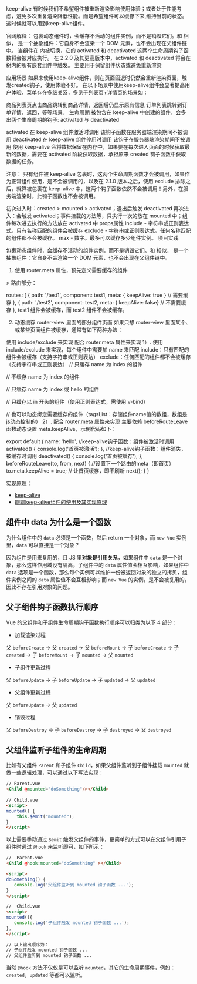 keep-alive
有时候我们不希望组件被重新渲染影响使用体验；或者处于性能考虑，避免多次重复渲染降低性能。而是希望组件可以缓存下来,维持当前的状态。这时候就可以用到keep-alive组件。

官网解释： 包裹动态组件时，会缓存不活动的组件实例，而不是销毁它们。和 相似， 是一个抽象组件：它自身不会渲染一个 DOM 元素，也不会出现在父组件链中。 当组件在 内被切换，它的 activated 和 deactivated 这两个生命周期钩子函数将会被对应执行。 在 2.2.0 及其更高版本中，activated 和 deactivated 将会在 树内的所有嵌套组件中触发。 主要用于保留组件状态或避免重新渲染

应用场景
如果未使用keep-alive组件，则在页面回退时仍然会重新渲染页面，触发created钩子，使用体验不好。 在以下场景中使用keep-alive组件会显著提高用户体验，菜单存在多级关系，多见于列表页+详情页的场景如：

商品列表页点击商品跳转到商品详情，返回后仍显示原有信息
订单列表跳转到订单详情，返回，等等场景。
生命周期
被包含在 keep-alive 中创建的组件，会多出两个生命周期的钩子: activated 与 deactivated

activated
在 keep-alive 组件激活时调用
该钩子函数在服务器端渲染期间不被调用
deactivated
在 keep-alive 组件停用时调用
该钩子在服务器端渲染期间不被调用
使用 keep-alive 会将数据保留在内存中，如果要在每次进入页面的时候获取最新的数据，需要在 activated 阶段获取数据，承担原来 created 钩子函数中获取数据的任务。

注意： 只有组件被 keep-alive 包裹时，这两个生命周期函数才会被调用，如果作为正常组件使用，是不会被调用的，以及在 2.1.0 版本之后，使用 exclude 排除之后，就算被包裹在 keep-alive 中，这两个钩子函数依然不会被调用！另外，在服务端渲染时，此钩子函数也不会被调用。

初次进入时：created > mounted > activated；退出后触发 deactivated
再次进入：会触发 activated；事件挂载的方法等，只执行一次的放在 mounted 中；组件每次进去执行的方法放在 activated 中
props属性
include - 字符串或正则表达式。只有名称匹配的组件会被缓存
exclude - 字符串或正则表达式。任何名称匹配的组件都不会被缓存。
max - 数字。最多可以缓存多少组件实例。
项目实践

<keep-alive>包裹动态组件时，会缓存不活动的组件实例，而不是销毁它们。和 <transition> 相似，<keep-alive> 是一个抽象组件：它自身不会渲染一个 DOM 元素，也不会出现在父组件链中。

1. 使用 router.meta 属性，预先定义需要缓存的组件
<keep-alive>
    <router-view v-if="$route.meta.keepAlive"></router-view>>
</keep-alive>
<router-view v-if="!$route.meta.keepAlive"></router-view>
路由部分：

routes: [
    {
      path: '/test1',
      component: test1,
      meta: { keepAlive: true }     // 需要缓存
    },
    {
      path: '/test2',
      component: test2,
      meta: { keepAlive: false}    // 不需要缓存
    },
test1 组件会被缓存，而 test2 组件不会被缓存。

2. 动态缓存 router-view 里面的部分组件页面
如果只想 router-view 里面某个、或某些页面组件被缓存，通常有如下两种办法：

使用 include/exclude 来实现
配合 router.meta 属性来实现
1）. 使用 include/exclude 来实现，每个组件中需要加 name 来匹配
include：只有匹配的组件会被缓存（支持字符串或正则表达）
exclude：任何匹配的组件都不会被缓存（支持字符串或正则表达）
// 只缓存 name 为 index 的组件
<keep-alive include="index">
  <router-view/>
</keep-alive>

// 不缓存 name 为 index 的组件
<keep-alive exclude="index">
  <router-view/>
</keep-alive>

// 只缓存 name 为 index 或 hello 的组件
<keep-alive include="index,hello">
  <router-view/>
</keep-alive>

// 只缓存以 in 开头的组件（使用正则表达式，需使用 v-bind）
<keep-alive :include="/^in.*/">
  <router-view/>
</keep-alive>

// 也可以动态绑定需要缓存的组件（tagsList：存储组件name值的数组，数组是js动态控制的）
<keep-alive :include="tagsList">
  <router-view/>
</keep-alive>
2）. 配合 router.meta 属性来实现
主要依赖 beforeRouteLeave函数动态设置 meta.keepAlive，示例代码如下：


export default {
  name: 'hello',
  //keep-alive钩子函数：组件被激活时调用
  activated() {
    console.log('首页被激活');
  },
  //keep-alive钩子函数：组件消失，被缓存时调用
  deactivated() {
    console.log('首页被缓存');
  },
  beforeRouteLeave(to, from, next) {
    //设置下一个路由的meta（即首页）
    to.meta.keepAlive = true;  // 让首页缓存，即不刷新
    next();
  }
}
</script>



实现原理：
- [keep-alive](https://ustbhuangyi.github.io/vue-analysis/v2/extend/keep-alive.html)
- [聊聊keep-alive组件的使用及其实现原理](https://github.com/answershuto/learnVue/blob/master/docs/%E8%81%8A%E8%81%8Akeep-alive%E7%BB%84%E4%BB%B6%E7%9A%84%E4%BD%BF%E7%94%A8%E5%8F%8A%E5%85%B6%E5%AE%9E%E7%8E%B0%E5%8E%9F%E7%90%86.MarkDown)

## 组件中 data 为什么是一个函数

为什么组件中的 `data` 必须是一个函数，然后 return 一个对象，而 `new Vue` 实例里，`data` 可以直接是一个对象？

因为组件是用来复用的，且 JS 里**对象是引用关系**，如果组件中 `data` 是一个对象，那么这样作用域没有隔离，子组件中的 `data` 属性值会相互影响，如果组件中 `data` 选项是一个函数，那么每个实例可以维护一份被返回对象的独立的拷贝，组件实例之间的 `data` 属性值不会互相影响；而 `new Vue` 的实例，是不会被复用的，因此不存在引用对象的问题。

## 父子组件钩子函数执行顺序

Vue 的父组件和子组件生命周期钩子函数执行顺序可以归类为以下 4 部分：


- 加载渲染过程

父 `beforeCreate` -> 父 `created` -> 父 `beforeMount` -> 子 `beforeCreate` -> 子 `created` -> 子 `beforeMount` -> 子 `mounted` -> 父 `mounted`

- 子组件更新过程

父 `beforeUpdate` -> 子 `beforeUpdate` -> 子 `updated` -> 父 `updated`

- 父组件更新过程

父 `beforeUpdate` -> 父 `updated`

- 销毁过程

父 `beforeDestroy` -> 子 `beforeDestroy` -> 子 `destroyed` -> 父 `destroyed`

## 父组件监听子组件的生命周期

比如有父组件 `Parent` 和子组件 `Child`，如果父组件监听到子组件挂载 `mounted` 就做一些逻辑处理，可以通过以下写法实现：

```html
// Parent.vue
<Child @mounted="doSomething"/></Child>
    
// Child.vue
<script>
mounted() {
    this.$emit("mounted");
}
</script>
```

以上需要手动通过 `$emit` 触发父组件的事件，更简单的方式可以在父组件引用子组件时通过 `@hook` 来监听即可，如下所示：

```html
//  Parent.vue
<Child @hook:mounted="doSomething" ></Child>

<script>
doSomething() {
   console.log('父组件监听到 mounted 钩子函数 ...');
}
</script>

//  Child.vue
<script>
mounted(){
   console.log('子组件触发 mounted 钩子函数 ...');
},
</script>
    
// 以上输出顺序为：
// 子组件触发 mounted 钩子函数 ...
// 父组件监听到 mounted 钩子函数 ...
```

当然 `@hook` 方法不仅仅是可以监听 `mounted`，其它的生命周期事件，例如：`created`，`updated` 等都可以监听。

